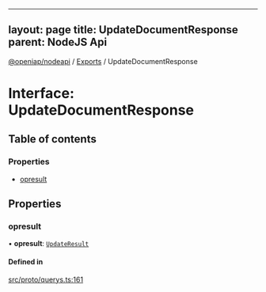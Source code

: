 
---
layout: page
title: UpdateDocumentResponse
parent: NodeJS Api
---
[@openiap/nodeapi](../README.md) / [Exports](../modules.md) / UpdateDocumentResponse

# Interface: UpdateDocumentResponse

## Table of contents

### Properties

- [opresult](UpdateDocumentResponse.md#opresult)

## Properties

### opresult

• **opresult**: [`UpdateResult`](../modules.md#updateresult)

#### Defined in

[src/proto/querys.ts:161](https://github.com/openiap/nodeapi/blob/a6b5438/src/proto/querys.ts#L161)
